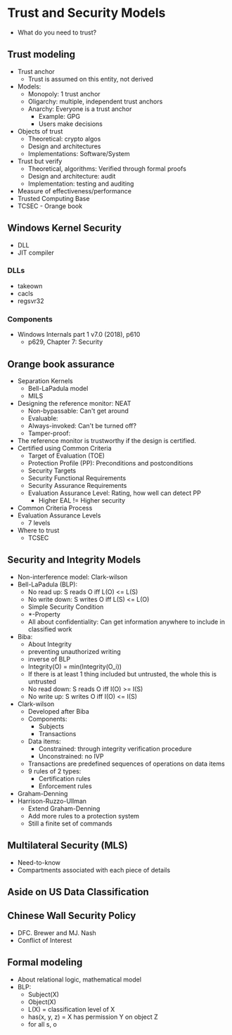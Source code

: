 # Trust and Security Models

- What do you need to trust?

## Trust modeling

- Trust anchor
    - Trust is assumed on this entity, not derived
- Models:
    - Monopoly: 1 trust anchor
    - Oligarchy: multiple, independent trust anchors
    - Anarchy: Everyone is a trust anchor
        - Example: GPG
        - Users make decisions
- Objects of trust
    - Theoretical: crypto algos
    - Design and architectures
    - Implementations: Software/System
- Trust but verify
    - Theoretical, algorithms: Verified through formal proofs
    - Design and architecture: audit
    - Implementation: testing and auditing
- Measure of effectiveness/performance
- Trusted Computing Base
- TCSEC - Orange book

## Windows Kernel Security

- DLL
- JIT compiler

### DLLs

- takeown
- cacls
- regsvr32

### Components

- Windows Internals part 1 v7.0 (2018), p610
    - p629, Chapter 7: Security

## Orange book assurance

- Separation Kernels
    - Bell-LaPadula model
    - MILS
- Designing the reference monitor: NEAT
    - Non-bypassable: Can't get around
    - Evaluable: 
    - Always-invoked: Can't be turned off?
    - Tamper-proof: 
- The reference monitor is trustworthy if the design is certified.
- Certified using Common Criteria
    - Target of Evaluation (TOE)
    - Protection Profile (PP): Preconditions and postconditions
    - Security Targets
    - Security Functional Requirements
    - Security Assurance Requirements
    - Evaluation Assurance Level: Rating, how well can detect PP
        - Higher EAL != Higher security
- Common Criteria Process
- Evaluation Assurance Levels
    - 7 levels
- Where to trust
    - TCSEC

## Security and Integrity Models

- Non-interference model: Clark-wilson
- Bell-LaPadula (BLP):
    - No read up: S reads O iff L(O) <= L(S)
    - No write down: S writes O iff L(S) <= L(O)
    - Simple Security Condition
    - *-Property
    - All about confidentiality: Can get information anywhere to include in classified work
- Biba:
    - About Integrity
    - preventing unauthorized writing
    - inverse of BLP
    - Integrity(O) = min(Integrity(O_i))
    - If there is at least 1 thing included but untrusted, the whole this is untrusted
    - No read down: S reads O iff I(O) >= I(S)
    - No write up: S writes O iff I(O) <= I(S)
- Clark-wilson
    - Developed after Biba
    - Components:
        - Subjects
        - Transactions
    - Data items:
        - Constrained: through integrity verification procedure
        - Unconstrained: no IVP
    - Transactions are predefined sequences of operations on data items
    - 9 rules of 2 types:
        - Certification rules
        - Enforcement rules
- Graham-Denning
- Harrison-Ruzzo-Ullman
    - Extend Graham-Denning
    - Add more rules to a protection system
    - Still a finite set of commands

## Multilateral Security (MLS)

- Need-to-know
- Compartments associated with each piece of details

## Aside on US Data Classification

## Chinese Wall Security Policy

- DFC. Brewer and MJ. Nash
- Conflict of Interest

## Formal modeling

- About relational logic, mathematical model
- BLP:
    - Subject(X)
    - Object(X)
    - L(X) = classification level of X
    - has(x, y, z) = X has permission Y on object Z
    - for all s, o